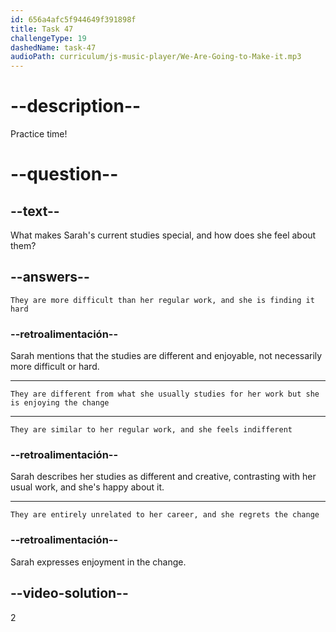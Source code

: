```yaml
---
id: 656a4afc5f944649f391898f
title: Task 47
challengeType: 19
dashedName: task-47
audioPath: curriculum/js-music-player/We-Are-Going-to-Make-it.mp3
---
```


<!--
AUDIO REFERENCE: 
Sarah:  I'm attending online courses in data visualization, and I'm also exploring creative writing. It's a bit different from my usual work, but I'm enjoying the change.

-->

# --description--

Practice time!

# --question--

## --text--

What makes Sarah's current studies special, and how does she feel about them?

## --answers--

`They are more difficult than her regular work, and she is finding it hard`

### --retroalimentación--

Sarah mentions that the studies are different and enjoyable, not necessarily more difficult or hard.

---

`They are different from what she usually studies for her work but she is enjoying the change`

---

`They are similar to her regular work, and she feels indifferent`

### --retroalimentación--

Sarah describes her studies as different and creative, contrasting with her usual work, and she's happy about it.

---

`They are entirely unrelated to her career, and she regrets the change`

### --retroalimentación--

Sarah expresses enjoyment in the change.

## --video-solution--

2
